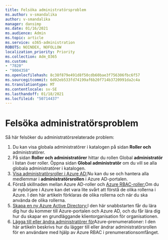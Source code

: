 ```yaml
---
title: Felsöka administratörsproblem
ms.author: v-smandalika
author: v-smandalika
manager: dansimp
ms.date: 01/16/2021
ms.audience: Admin
ms.topic: article
ms.service: o365-administration
ROBOTS: NOINDEX, NOFOLLOW
localization_priority: Priority
ms.collection: Adm_O365
ms.custom:
- "7820"
- "9004358"
ms.openlocfilehash: 8c38f879e491d8f50cdb60bae3f756306fbc6f57
ms.sourcegitcommit: 6d02eb533fd74199af6b20f714b3720991da2c4a
ms.translationtype: MT
ms.contentlocale: sv-SE
ms.lasthandoff: 01/18/2021
ms.locfileid: "50714437"
---
```

# <a name="troubleshoot-administrator-issues"></a>Felsöka administratörsproblem

Så här felsöker du administratörsrelaterade problem:

1. Du kan visa globala administratörer i katalogen på sidan **Roller och** administratörer.
2. På sidan **Roller och administratörer** hittar du rollen Global **administratör** i listan över roller. Öppna sidan **Global administratör** om du vill se alla globala administratörer i katalogen.
3. [Visa administratörsroller i Azure AD:](https://docs.microsoft.com/azure/active-directory/roles/manage-roles-portal)Nu kan du se och hantera alla medlemmar i **administratörsrollen** i Azure AD-portalen.
4. Förstå skillnaden mellan Azure AD-roller och [Azure RBAC-roller:](https://docs.microsoft.com/azure/role-based-access-control/rbac-and-directory-admin-roles)Om du är nybörjare i Azure kan det vara lite svårt att förstå de olika rollerna i Azure. I den här artikeln förklaras de olika rollerna och när du ska använda de olika rollerna.
5. [Skapa en ny Azure Active Directory:](https://docs.microsoft.com/azure/active-directory/fundamentals/active-directory-access-create-new-tenant)I den här snabbstarten får du lära dig hur du kommer till Azure-portalen och Azure AD, och du får lära dig hur du skapar en grundläggande klientorganisation för organisationen.
6. [Lägga till eller ändra administratörer för](https://docs.microsoft.com/azure/cost-management-billing/manage/add-change-subscription-administrator)Azure-prenumerationer: I den här artikeln beskrivs hur du lägger till eller ändrar administratörsrollen för en användare med hjälp av Azure RBAC i prenumerationsomfånget.
